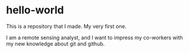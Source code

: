 # hello-world
This is a repository that I made. My very first one.

I am a remote sensing analyst, and I want to impress my co-workers with my new knowledge about git and github.
